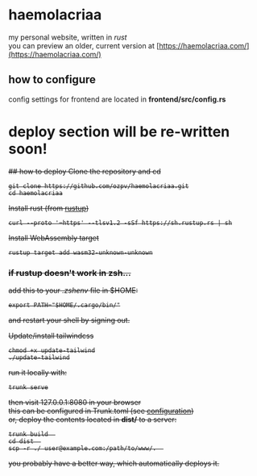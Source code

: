 # haemolacriaa
my personal website, written in *rust*  
you can preview an older, current version at [https://haemolacriaa.com/](https://haemolacriaa.com/)  

## how to configure
config settings for frontend are located in **frontend/src/config.rs**
  
# deploy section will be re-written soon!
  
<s>## how to deploy
Clone the repository and cd  
```
git clone https://github.com/ozpv/haemolacriaa.git
cd haemolacriaa
```

Install rust (from [rustup](https://rustup.rs/)) 
```
curl --proto '=https' --tlsv1.2 -sSf https://sh.rustup.rs | sh
```
  
Install WebAssembly target  
```
rustup target add wasm32-unknown-unknown
```

### if rustup doesn't work in zsh...
add this to your *.zshenv* file in $HOME:  
```
export PATH="$HOME/.cargo/bin/"
```  
and restart your shell by signing out.  

Update/install tailwindcss  
```
chmod +x update-tailwind
./update-tailwind
```

run it locally with:  
```
trunk serve
```
then visit 127.0.0.1:8080 in your browser  
this can be configured in Trunk.toml (see [configuration](https://trunkrs.dev/configuration/))  
or, deploy the contents located in **dist/** to a server:  
```
trunk build  
cd dist  
scp -r ./ user@example.com:/path/to/www/.  
```  
you probably have a better way, which automatically deploys it.</s>
